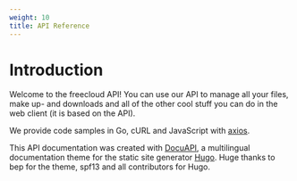 ```yaml
---
weight: 10
title: API Reference
---
```


# Introduction

Welcome to the freecloud API! You can use our API to manage all your files, make up- and downloads and all of the other cool stuff you can do in the web client (it is based on the API).

We provide code samples in Go, cURL and JavaScript with [axios](https://github.com/axios/axios).

This API documentation was created with [DocuAPI](https://github.com/bep/docuapi/), a multilingual documentation theme for the static site generator [Hugo](http://gohugo.io/). Huge thanks to bep for the theme, spf13 and all contributors for Hugo.
